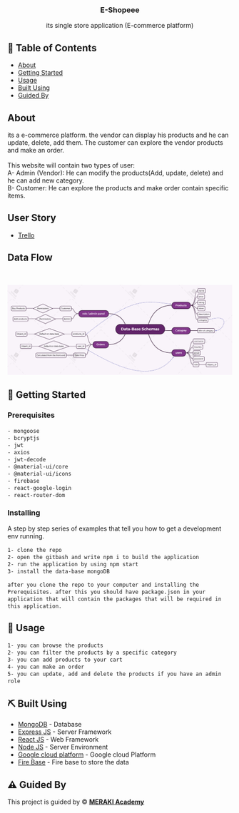 <h3 align="center">E-Shopeee</h3>

<p align="center"> its single store application (E-commerce platform)
</p>

## 📝 Table of Contents

- [About](#about)
- [Getting Started](#getting_started)
- [Usage](#usage)
- [Built Using](#built_using)
- [Guided By](#guided_by)

## About <a name = "about"></a>

its a e-commerce platform. the vendor can display his products and he can update, delete, add them. The customer can explore the vendor products and make an order.
<br>
<br>
This website will contain two types of user:<br>
A- Admin (Vendor): He can modify the products(Add, update, delete) and he can add new category.
<br>
B- Customer: He can explore the products and make order contain specific items.

## User Story <a name = "about"></a>

- [Trello](https://trello.com/b/dK8kkVEW/e-commerce-website)
  <br>

## Data Flow <a name = "about"></a>

  <br>

<img src="./Docs/Data-Base Schemas.png" ></a>

## 🏁 Getting Started <a name = "getting_started"></a>

### Prerequisites

```
- mongoose
- bcryptjs
- jwt
- axios
- jwt-decode
- @material-ui/core
- @material-ui/icons
- firebase
- react-google-login
- react-router-dom
```

### Installing

A step by step series of examples that tell you how to get a development env running.

```
1- clone the repo
2- open the gitbash and write npm i to build the application
2- run the application by using npm start
3- install the data-base mongoDB
```

```
after you clone the repo to your computer and installing the Prerequisites. after this you should have package.json in your application that will contain the packages that will be required in this application.
```

## 🎈 Usage <a name="usage"></a>

```
1- you can browse the products
2- you can filter the products by a specific category
3- you can add products to your cart
4- you can make an order
5- you can update, add and delete the products if you have an admin role
```

## ⛏️ Built Using <a name = "built_using"></a>

- [MongoDB](https://www.mongodb.com/) - Database
- [Express JS](https://expressjs.com/) - Server Framework
- [React JS](https://https://reactjs.org/) - Web Framework
- [Node JS](https://nodejs.org/en/) - Server Environment
- [Google cloud platform](https://console.cloud.google.com/) - Google cloud Platform
- [Fire Base](https://firebase.google.com/) - Fire base to store the data

## ⚠️ Guided By <a name = "guided_by"></a>

This project is guided by ©️ **[MERAKI Academy](https://www.meraki-academy.org)**
